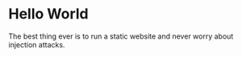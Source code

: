 # Hello World

The best thing ever is to run a static website and never worry about injection attacks.
